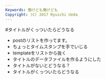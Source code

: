 ```yaml
---
Keywords: 働けども働けども
Copyright: (C) 2017 Ryuichi Ueda
---
```


#タイトルがくっついたらどうなる

* postのリストを作ってます。
* ちょっとタイムスタンプを手でいじる
* templateをリストから抜く
* タイトルのデータファイルを作るようにした
* タイトルがないとどうなる？
* タイトルがくっついたらどうなる
